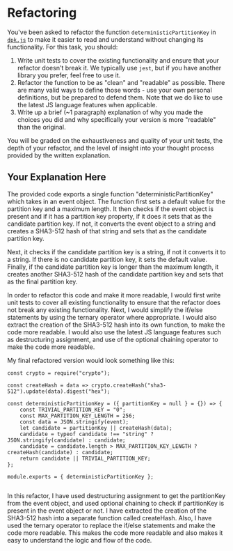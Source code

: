 # Refactoring

You've been asked to refactor the function `deterministicPartitionKey` in [`dpk.js`](dpk.js) to make it easier to read and understand without changing its functionality. For this task, you should:

1. Write unit tests to cover the existing functionality and ensure that your refactor doesn't break it. We typically use `jest`, but if you have another library you prefer, feel free to use it.
2. Refactor the function to be as "clean" and "readable" as possible. There are many valid ways to define those words - use your own personal definitions, but be prepared to defend them. Note that we do like to use the latest JS language features when applicable.
3. Write up a brief (~1 paragraph) explanation of why you made the choices you did and why specifically your version is more "readable" than the original.

You will be graded on the exhaustiveness and quality of your unit tests, the depth of your refactor, and the level of insight into your thought process provided by the written explanation.

## Your Explanation Here


The provided code exports a single function "deterministicPartitionKey" which takes in an event object. The function first sets a default value for the partition key and a maximum length. It then checks if the event object is present and if it has a partition key property, if it does it sets that as the candidate partition key. If not, it converts the event object to a string and creates a SHA3-512 hash of that string and sets that as the candidate partition key.

Next, it checks if the candidate partition key is a string, if not it converts it to a string. If there is no candidate partition key, it sets the default value. Finally, if the candidate partition key is longer than the maximum length, it creates another SHA3-512 hash of the candidate partition key and sets that as the final partition key.

In order to refactor this code and make it more readable, I would first write unit tests to cover all existing functionality to ensure that the refactor does not break any existing functionality. Next, I would simplify the if/else statements by using the ternary operator where appropriate. I would also extract the creation of the SHA3-512 hash into its own function, to make the code more readable. I would also use the latest JS language features such as destructuring assignment, and use of the optional chaining operator to make the code more readable.

My final refactored version would look something like this:

```
const crypto = require("crypto");

const createHash = data => crypto.createHash("sha3-512").update(data).digest("hex");

const deterministicPartitionKey = ({ partitionKey = null } = {}) => {
    const TRIVIAL_PARTITION_KEY = "0";
    const MAX_PARTITION_KEY_LENGTH = 256;
    const data = JSON.stringify(event);
    let candidate = partitionKey || createHash(data);
    candidate = typeof candidate !== "string" ? JSON.stringify(candidate) : candidate;
    candidate = candidate.length > MAX_PARTITION_KEY_LENGTH ? createHash(candidate) : candidate;
    return candidate || TRIVIAL_PARTITION_KEY;
};

module.exports = { deterministicPartitionKey };


```

In this refactor, I have used destructuring assignment to get the partitionKey from the event object, and used optional chaining to check if partitionKey is present in the event object or not. I have extracted the creation of the SHA3-512 hash into a separate function called createHash. Also, I have used the ternary operator to replace the if/else statements and make the code more readable. This makes the code more readable and also makes it easy to understand the logic and flow of the code.
